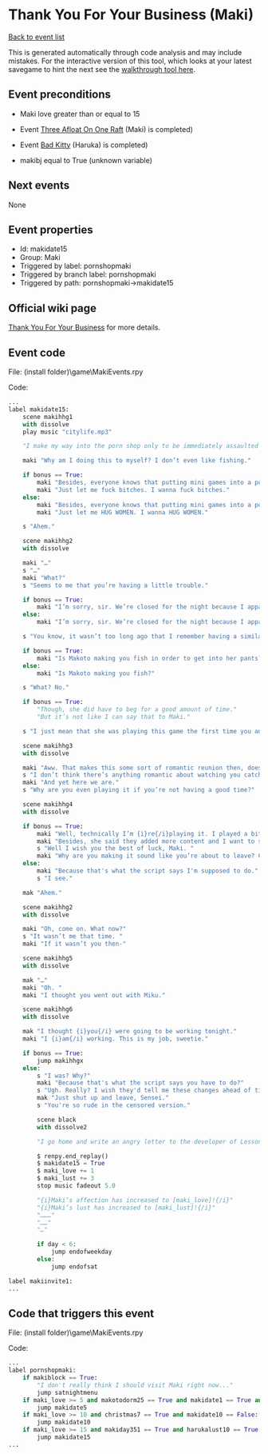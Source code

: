 # Thank You For Your Business (Maki)

[Back to event list](./../)

This is generated automatically through code analysis and may include mistakes. For the interactive version of this tool, which looks at your latest savegame to hint the next see the [walkthrough tool here](https://github.com/largestack/Lessons-In-Love-Guide-Tool/blob/main/README.md).



## Event preconditions

* Maki love greater than or equal to 15

* Event [Three Afloat On One Raft](./makiday351.md) (Maki) is completed)

* Event [Bad Kitty](./harukalust10.md) (Haruka) is completed)

* makibj equal to True (unknown variable)



## Next events

None

## Event properties

* Id: makidate15
* Group: Maki
* Triggered by label: pornshopmaki
* Triggered by branch label: pornshopmaki
* Triggered by path: pornshopmaki->makidate15

## Official wiki page

[Thank You For Your Business](https://lessonsinlove.wiki/index.php?title=Special%3ASearch&search=makidate15&go=Go) for more details.

## Event code

File: (install folder)\game\MakiEvents.rpy

Code:
```python
...
label makidate15:
    scene makihhg1
    with dissolve
    play music "citylife.mp3"

    "I make my way into the porn shop only to be immediately assaulted by a hefty dose of deja vu."

    maki "Why am I doing this to myself? I don’t even like fishing."

    if bonus == True:
        maki "Besides, everyone knows that putting mini games into a porn game is the quickest way to get people to drop it."
        maki "Just let me fuck bitches. I wanna fuck bitches."
    else:
        maki "Besides, everyone knows that putting mini games into a porn game makes people quit even faster than blatantly censoring 100%% of its adult content."
        maki "Just let me HUG WOMEN. I wanna HUG WOMEN."

    s "Ahem."

    scene makihhg2
    with dissolve

    maki "…"
    s "…"
    maki "What?"
    s "Seems to me that you’re having a little trouble."

    if bonus == True:
        maki "I’m sorry, sir. We’re closed for the night because I apparently have to catch fish if I ever want to get laid."
    else:
        maki "I’m sorry, sir. We’re closed for the night because I apparently have to catch fish if I ever want to get hugged."

    s "You know, it wasn’t too long ago that I remember having a similar conversation with your daughter."

    if bonus == True:
        maki "Is Makoto making you fish in order to get into her pants? Because I’m pretty sure I taught her better than that."
    else:
        maki "Is Makoto making you fish?"

    s "What? No."

    if bonus == True:
        "Though, she did have to beg for a good amount of time."
        "But it’s not like I can say that to Maki."

    s "I just mean that she was playing this game the first time you and I met."

    scene makihhg3
    with dissolve

    maki "Aww. That makes this some sort of romantic reunion then, doesn’t it?"
    s "I don’t think there’s anything romantic about watching you catch fish in a porn shop."
    maki "And yet here we are."
    s "Why are you even playing it if you’re not having a good time?"

    scene makihhg4
    with dissolve

    if bonus == True:
        maki "Well, technically I’m {i}re{/i}playing it. I played a bit when it first came out, but Makoto had more sex than me so now I need to catch up."
        maki "Besides, she said they added more content and I want to see if I can bang the girl with the cat ears yet."
        s "Well I wish you the best of luck, Maki. "
        maki "Why are you making it sound like you’re about to leave? Come bang the cat girl with me."
    else:
        maki "Because that's what the script says I'm supposed to do."
        s "I see."

    mak "Ahem."

    scene makihhg2
    with dissolve

    maki "Oh, come on. What now?"
    s "It wasn’t me that time. "
    maki "If it wasn’t you then-"

    scene makihhg5
    with dissolve

    mak "…"
    maki "Oh. "
    maki "I thought you went out with Miku."

    scene makihhg6
    with dissolve

    mak "I thought {i}you{/i} were going to be working tonight."
    maki "I {i}am{/i} working. This is my job, sweetie."

    if bonus == True:
        jump makihhgx
    else:
        s "I was? Why?"
        maki "Because that's what the script says you have to do?"
        s "Ugh. Really? I wish they'd tell me these changes ahead of time."
        mak "Just shut up and leave, Sensei."
        s "You're so rude in the censored version."

        scene black
        with dissolve2

        "I go home and write an angry letter to the developer of Lessons in Love."

        $ renpy.end_replay()
        $ makidate15 = True
        $ maki_love += 1
        $ maki_lust += 3
        stop music fadeout 5.0

        "{i}Maki’s affection has increased to [maki_love]!{/i}"
        "{i}Maki’s lust has increased to [maki_lust]!{/i}"
        "………"
        "……"
        "…"

        if day < 6:
            jump endofweekday
        else:
            jump endofsat

label makiinvite1:
...
```

## Code that triggers this event

File: (install folder)\game\MakiEvents.rpy

Code:
```python
...
label pornshopmaki:
    if makiblock == True:
        "I don't really think I should visit Maki right now..."
        jump satnightmenu
    if maki_love >= 5 and makotodorm25 == True and makidate1 == True and bar25 == True and makidate5 == False:
        jump makidate5
    if maki_love >= 10 and christmas7 == True and makidate10 == False:
        jump makidate10
    if maki_love >= 15 and makiday351 == True and harukalust10 == True and makibj == True and makidate15 == False:
        jump makidate15
...
```